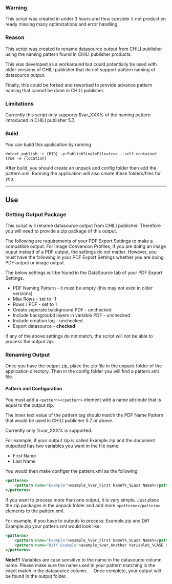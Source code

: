 ﻿### Warning
This script was created in under 3 hours and thus consider it not production ready missing many optimizations and error handling.

### Reason
This script was created to rename datasource output from CHILI publisher using the naming pattern found in CHILI publisher products.

This was developed as a workaround but could potentially be used with older versions of CHILI publisher that do not support pattern naming of datasource output.

Finally, this could be forked and reworked to provide advance pattern naming that cannot be done in CHILI publisher.

### Limitations
Currently this script only supports $var_XXX% of the naming pattern introduced in CHILI publisher 5.7.

### Build
You can build this application by running
```shell
dotnet publish -r {RID} -p:PublishSingleFile=true --self-contained true -o {location}
```

After build, you should create an unpack and config folder then add the pattern.xml. Running the application will also create these folders/files for you.

------------


## Use
### Getting Output Package
This script will rename datasource output from CHILI publisher. Therefore you will need to provide a zip package of this output.

The following are requirements of your PDF Export Settings to make a compatible output. For Image Conversion Profiles, if you are doing an image ouput instead of a PDF output, the settings do not matter. However, you must have the following in your PDF Export Settings whether you are doing PDF output or image output.

The below settings will be found in the DataSource tab of your PDF Export Settings.

- PDF Naming Pattern - it must be empty (this may not exist in older versions)
- Max Rows - set to -1
- Rows / PDF - set to 1
- Create seperate background PDF - unchecked
- Include backgroubd layers in variable PDF - unchecked
- Include creation log - unchecked
- Export datasource - **checked**

If any of the above settings do not match, the script will not be able to process the output zip.

### Renaming Output
Once you have the output zip, place the zip file in the unpack folder of the application directory. Then in the config folder you will find a pattern.xml file.

#### Pattern.xml Configuration
You must add a `<pattern></pattern>` element with a name attribute that is equal to the output zip.

The inner text value of the pattern tag should match the PDF Name Pattern that would be used in CHILI publicher 5.7 or above.

Currently only %var_XXX% is supported. 

For example, if your output zip is called Example.zip and the document outputted has two variables you want in the file name:
- First Name
- Last Name

You would then make configer the pattern.xml as the following:
```xml
<patterns>
    <pattern name="Example">example_%var_First NameY%_%Last Name%</pattern>
</patterns>
```

If you want to process more than one output, it is very simple. Just place the zip packages in the unpack folder and add more `<pattern></pattern>` elements to the pattern.xml.

For example, if you have to outputs to process: Example.zip and Diff Example.zip your pattern.xml would look like:
```xml
<patterns>
    <pattern name="Example">example_%var_First NameY%_%Last Name%</pattern>
	<pattern name="Diff Example">example_%var_Another Variable%_%CASE SENSITIVE%</pattern>
</patterns>
```

**Note!!!** Variables are case sensitive to the name in the datasource column name. Please make sure the name used in your pattern matching is the exact match in the datasource column.
&nbsp;
&nbsp;
Once complete, your output will be found in the output folder.